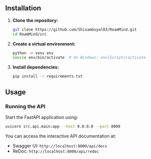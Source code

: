 ## Installation
1. **Clone the repository:**
   ```bash
   git clone https://github.com/ShivamGoyal03/RoamMind.git
   cd RoamMind/src
   ```

2. **Create a virtual environment:**
   ```bash
   python -m venv env
   source env/bin/activate  # On Windows: env\Scripts\activate
   ```

3. **Install dependencies:**
   ```bash
   pip install -r requirements.txt
   ```

## Usage

### Running the API
Start the FastAPI application using:
```bash
uvicorn src.api.main:app --host 0.0.0.0 --port 8000
```
You can access the interactive API documentation at:
- Swagger UI: `http://localhost:8000/api/docs`
- ReDoc: `http://localhost:8000/api/redoc`